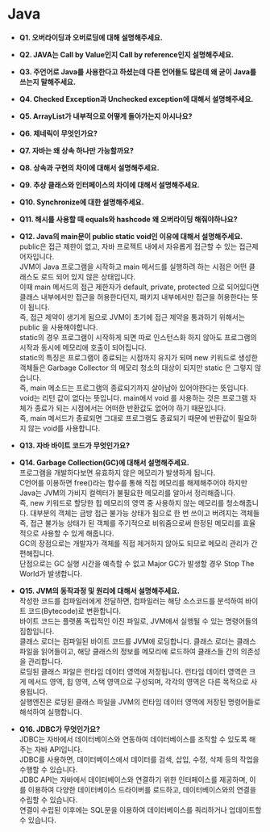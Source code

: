 # Java

- **Q1. 오버라이딩과 오버로딩에 대해 설명해주세요.** <br>


- **Q2. JAVA는 Call by Value인지 Call by reference인지 설명해주세요.**  <br>


- **Q3. 주언어로 Java를 사용한다고 하셨는데 다른 언어들도 많은데 왜 굳이 Java를 쓰는지 말해주세요.**


- **Q4. Checked Exception과 Unchecked exception에 대해서 설명해주세요.**  <br>


- **Q5. ArrayList가 내부적으로 어떻게 돌아가는지 아시나요?** <br>


- **Q6. 제네릭이 무엇인가요?** <br>


- **Q7. 자바는 왜 상속 하나만 가능할까요?** <br>


- **Q8. 상속과 구현의 차이에 대해서 설명해주세요.** <br>


- **Q9. 추상 클래스와 인터페이스의 차이에 대해서 설명해주세요.** <br>


- **Q10. Synchronize에 대한 설명해주세요.** <br>


- **Q11. 해시를 사용할 때 equals와 hashcode 왜 오버라이딩 해줘야하나요?** <br>


- **Q12. Java의 main문이 public static void인 이유에 대해서 설명해주세요.** <br>
public은 접근 제한이 없고, 자바 프로젝트 내에서 자유롭게 접근할 수 있는 접근제어자입니다.<br>
JVM이 Java 프로그램을 시작하고 main 메서드를 실행하려 하는 시점은 어떤 클래스도 로드 되어 있지 않은 상태입니다.<br>
이때 main 메서드의 접근 제한자가 default, private, protected 으로 되어있다면 클래스 내부에서만 접근을 허용한다던지, 패키지 내부에서만 접근을 허용한다는 뜻이 됩니다.<br>
즉, 접근 제약이 생기게 됨으로 JVM이 초기에 접근 제약을 통과하기 위해서는 public 을 사용해야합니다.<br>
static의 경우 프로그램이 시작하게 되면 따로 인스턴스화 하지 않아도 프로그램의 시작과 동시에 메모리에 호출이 되어집니다.<br>
static의 특징은 프로그램이 종료되는 시점까지 유지가 되며 new 키워드로 생성한 객체들은 Garbage Collector 의 메모리 청소의 대상이 되지만 static 은 그렇지 않습니다.<br>
즉, main 메소드는 프로그램의 종료되기까지 살아남아 있어야한다는 뜻입니다.
void는 리턴 값이 없다는 뜻입니다. main에서 void 를 사용하는 것은 프로그램 자체가 종료가 되는 시점에서는 어떠한 반환값도 없어야 하기 때문입니다. <br>
즉, main 메서드가 종료되면 그대로 프로그램도 종료되기 때문에 반환값이 필요하지 않는 void를 사용합니다.


- **Q13. 자바 바이트 코드가 무엇인가요?** <br>


- **Q14. Garbage Collection(GC)에 대해서 설명해주세요.** <br>
프로그램을 개발하다보면 유효하지 않은 메모리가 발생하게 됩니다. <br>
C언어를 이용하면 free()라는 함수를 통해 직접 메모리를 해제해주어야 하지만 Java는 JVM의 가비지 컬렉터가 불필요한 메모리를 알아서 정리해줍니다. <br>
즉, new 키워드로 할당한 힙 메모리의 영역 중 사용하지 않는 메모리를 청소해줍니다. 대부분의 객체는 금방 접근 불가능 상태가 됨으로 한 번 쓰이고 버려지는 객체들<br>
즉, 접근 불가능 상태가 된 객체를 주기적으로 비워줌으로써 한정된 메모리를 효율적으로 사용할 수 있게 해줍니다.<br>
GC의 장점으로는 개발자가 객체를 직접 제거하지 않아도 되므로 메모리 관리가 간편해집니다.<br>
단점으로는 GC 실행 시간을 예측할 수 없고 Major GC가 발생할 경우 Stop The World가 발생합니다.


- **Q15. JVM의 동작과정 및 원리에 대해서 설명해주세요.**  <br>
작성한 코드를 컴파일러에게 전달하면, 컴파일러는 해당 소스코드를 분석하여 바이트 코드(Bytecode)로 변환합니다. <br>
바이트 코드는 플랫폼 독립적인 이진 파일로, JVM에서 실행될 수 있는 명령어들의 집합입니다. <br>
클래스 로더는 컴파일된 바이트 코드를 JVM에 로딩합니다. 클래스 로더는 클래스 파일을 읽어들이고, 해당 클래스의 정보를 메모리에 로드하여 클래스들 간의 의존성을 관리합니다.<br>
로딩된 클래스 파일은 런타임 데이터 영역에 저장됩니다. 런타임 데이터 영역은 크게 메서드 영역, 힙 영역, 스택 영역으로 구성되며, 각각의 영역은 다른 목적으로 사용됩니다.<br>
실행엔진은 로딩된 클래스 파일을 JVM의 런타임 데이터 영역에 저장된 명령어들로 해석하여 실행합니다.


- **Q16. JDBC가 무엇인가요?**  <br>
JDBC는 자바에서 데이터베이스와 연동하여 데이터베이스를 조작할 수 있도록 해주는 자바 API입니다. <br>
JDBC를 사용하면, 데이터베이스에서 데이터를 검색, 삽입, 수정, 삭제 등의 작업을 수행할 수 있습니다.  <br>
JDBC API는 자바에서 데이터베이스와 연결하기 위한 인터페이스를 제공하며, 이를 이용하여 다양한 데이터베이스 드라이버를 로드하고, 데이터베이스와의 연결을 수립할 수 있습니다.<br>
연결이 수립된 이후에는 SQL문을 이용하여 데이터베이스를 쿼리하거나 업데이트할 수 있습니다.
